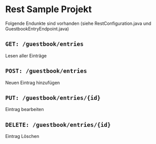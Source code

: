 # Rest Sample Projekt

Folgende Endunkte sind vorhanden (siehe RestConfiguration.java und GuestbookEntryEndpoint.java)

## `GET: /guestbook/entries`

Lesen aller Einträge

## `POST: /guestbook/entries`

Neuen Eintrag hinzufügen

## `PUT: /guestbook/entries/{id}`

Eintrag bearbeiten

## `DELETE: /guestbook/entries/{id}`

Eintrag Löschen
